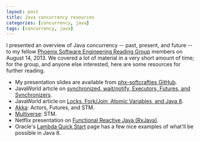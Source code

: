 ```yaml
---
layout: post
title: Java concurrency resources 
categories: [concurrency, java]
tags: [concurrency, java]
---
```

I presented an overview of Java concurrency -- past, present, and future -- to my fellow [Phoenix Software Engineering Reading Group][1] members on August 14, 2013. We covered a lot of material in a very short amount of time; for the group, and anyone else interested, here are some resources for further reading. 

* My presentation slides are available from [phx-softcrafties
  GitHub][2].
* JavaWorld article on [synchronized, wait/notify, Executors, Futures,
  and Synchronizers][3].
* JavaWorld article on [Locks, Fork/Join, Atomic Variables, and Java
  8][4].
* [Akka][5]\: Actors, Futures, and STM.
* [Multiverse][6]\: STM.
* Netflix presentation on [Functional Reactive Java (RxJava)][7].
* Oracle\'s [Lambda Quick Start][8] page has a few nice examples of
  what\'ll be possible in Java 8.

[1]: http://codeaweso.me/phoenix-software-engineering-reading-group-at-gangplank/
[2]: http://codeaweso.me/_/sfbk8
[3]: http://www.javaworld.com/javaworld/jw-06-2013/130619-j101-java-concurrency-part-1.html
[4]: http://www.javaworld.com/javaworld/jw-08-2013/130813-j101-java-concurrency-part-2.html
[5]: http://akka.io/
[6]: http://multiverse.codehaus.org/overview.html
[7]: http://parleys.com/play/5250b5d4e4b0a43ac1212442/about
[8]: http://www.oracle.com/webfolder/technetwork/tutorials/obe/java/Lambda-QuickStart/index.html
